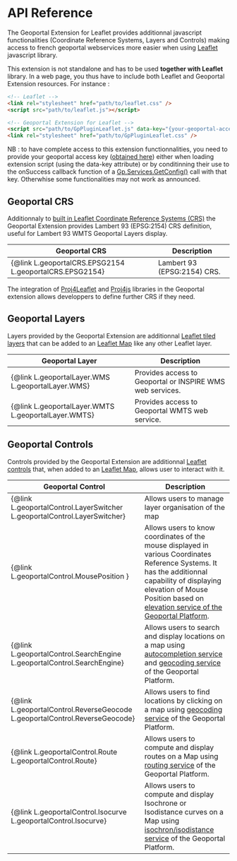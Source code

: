 # API Reference

The Geoportal Extension for Leaflet provides additionnal javascript functionalities (Coordinate Reference Systems, Layers and Controls) making access to french geoportal webservices more easier when using <a href="http://leafletjs.com/" target="_blank">Leaflet</a> javascript library.

This extension is not standalone and has to be used **together with Leaflet** library. In a web page, you thus have to include both Leaflet and Geoportal Extension resources. For instance :


``` html
<!-- Leaflet -->
<link rel="stylesheet" href="path/to/leaflet.css" />
<script src="path/to/leaflet.js"></script>

<!-- Geoportal Extension for Leaflet -->
<script src="path/to/GpPluginLeaflet.js" data-key="{your-geoportal-access-key}"></script>
<link rel="stylesheet" href="path/to/GpPluginLeaflet.css" />
```

NB : to have complete access to this extension functionnalities, you need to provide your geoportal access key (<a href="http://professionnels.ign.fr/geoservices-ign" target="_blank">obtained here</a>) either when loading extension script (using the data-key attribute) or by conditinning their use to the onSuccess callback function of a <a href="http://ignf.github.io/geoportal-access-lib/v1.0.0-beta.2/jsdoc/module-Services.html#~getConfig" target="_blank">Gp.Services.GetConfig()</a> call with that key. Otherwhise some functionalities may not work as announced.


## Geoportal CRS

Additionnaly to <a href="http://leafletjs.com/reference.html#icrs" target="_blank">built in Leaflet Coordinate Reference Systems (CRS)</a> the Geoportal Extension provides Lambert 93 (EPSG:2154) CRS definition, useful for Lambert 93 WMTS Geoportal Layers display.

| Geoportal CRS | Description |
| - | - |
| {@link L.geoportalCRS.EPSG2154 L.geoportalCRS.EPSG2154} | Lambert 93 (EPSG:2154) CRS. |

The integration of <a href="http://kartena.github.io/Proj4Leaflet/" target="_blank">Proj4Leaflet</a> and <a href="http://proj4js.org/" target="_blank">Proj4js</a> libraries in the Geoportal extension allows developpers to define further CRS if they need.

## Geoportal Layers

Layers provided by the Geoportal Extension are additionnal <a href="http://leafletjs.com/reference.html#tilelayer" target="_blank">Leaflet tiled layers</a> that can be added to an <a href="http://leafletjs.com/reference.html#map-class" target="_blank">Leaflet Map</a> like any other Leaflet layer.

| Geoportal Layer | Description |
| - | - |
| {@link L.geoportalLayer.WMS L.geoportalLayer.WMS}| Provides access to Geoportal or INSPIRE WMS web services. |
| {@link L.geoportalLayer.WMTS L.geoportalLayer.WMTS} | Provides access to Geoportal WMTS web service. |


## Geoportal Controls

Controls provided by the Geoportal Extension are additionnal <a href="http://leafletjs.com/reference.html#control" target="_blank">Leaflet controls</a> that, when added to an <a href="http://leafletjs.com/reference.html#map-class" target="_blank">Leaflet Map</a>, allows user to interact with it.

| Geoportal Control | Description |
| - | - |
| {@link  L.geoportalControl.LayerSwitcher L.geoportalControl.LayerSwitcher} | Allows users to manage layer organisation of the map |
| {@link  L.geoportalControl.MousePosition } | Allows users to know coordinates of the mouse displayed in various Coordinates Reference Systems. It has the additionnal capability of displaying elevation of Mouse Position based on <a href="http://api.ign.fr/tech-docs-js/developpeur/alti.html" target="_blank">elevation service of the Geoportal Platform</a>. |
| {@link L.geoportalControl.SearchEngine L.geoportalControl.SearchEngine} | Allows users to search and display locations on a map using <a href="http://api.ign.fr/tech-docs-js/developpeur/search.html#The_autocompletion_Service" target="_blank">autocompletion service</a> and <a href="http://api.ign.fr/tech-docs-js/developpeur/search.html" target="_blank">geocoding service</a> of the Geoportal Platform. |
| {@link L.geoportalControl.ReverseGeocode L.geoportalControl.ReverseGeocode} | Allows users to find locations by clicking on a map using <a href="http://api.ign.fr/tech-docs-js/developpeur/search.html" target="_blank">geocoding service</a> of the Geoportal Platform. |
| {@link L.geoportalControl.Route L.geoportalControl.Route} | Allows users to compute and display routes on a Map using  <a href="http://api.ign.fr/tech-docs-js/developpeur/TODO" target="_blank">routing service</a> of the Geoportal Platform. |
| {@link L.geoportalControl.Isocurve L.geoportalControl.Isocurve} | Allows users to compute and display Isochrone or Isodistance curves on a Map using  <a href="http://api.ign.fr/tech-docs-js/developpeur/TODO" target="_blank">isochron/isodistance service</a> of the Geoportal Platform. |




